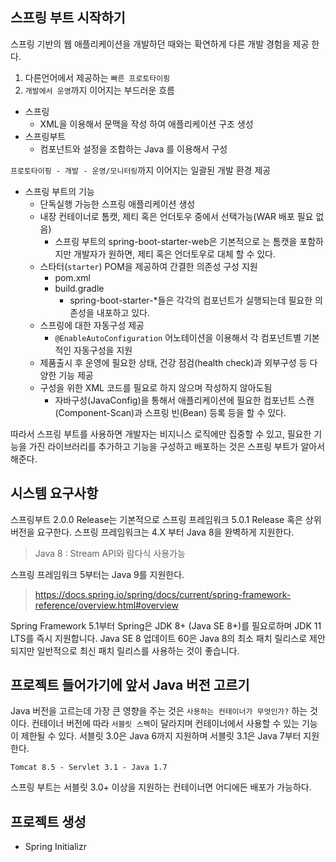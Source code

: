 ## 스프링 부트 시작하기 

스프링 기반의 웹 애플리케이션을 개발하던 때와는 확연하게 다른 개발 경험을 제공 한다.

1. 다른언어에서 제공하는 `빠른 프로토타이핑`
2. `개발에서 운영`까지 이어지는 부드러운 흐름

- 스프링
    - XML을 이용해서 문맥을 작성 하여 애플리케이션 구조 생성
- 스프링부트
    - 컴포넌트와 설정을 조합하는 Java 를 이용해서 구성


`프로토타이핑 - 개발 - 운영/모니터링`까지 이어지는 일괄된 개발 환경 제공

- 스프링 부트의 기능
    - 단독실행 가능한 스프링 애플리케이션 생성
    - 내장 컨테이너로 톰캣, 제티 혹은 언더토우 중에서 선택가능(WAR 배포 필요 없음)
        - 스프링 부트의 spring-boot-starter-web은 기본적으로 는 톰캣을 포함하지만 개발자가 원하면, 제티 혹은 언더토우로 대체 할 수 있다.
    - 스타터(`starter`) POM을 제공하여 간결한 의존성 구성 지원
        - pom.xml
        - build.gradle
            - spring-boot-starter-*들은 각각의 컴포넌트가 실행되는데 필요한 의존성을 내포하고 있다.
    - 스프링에 대한 자동구성 제공
        - `@EnableAutoConfiguration` 어노테이션을 이용해서 각 컴포넌트별 기본적인 자동구성을 지원
    - 제품출시 후 운영에 필요한 상태, 건강 점검(health check)과 외부구성 등 다양한 기능 제공
    - 구성을 위한 XML 코드를 필요로 하지 않으며 작성하지 않아도됨
        - 자바구성(JavaConfig)을 통해서 애플리케이션에 필요한 컴포넌트 스캔(Component-Scan)과 스프링 빈(Bean) 등록 등을 할 수 있다.

따라서 스프링 부트를 사용하면 개발자는 비지니스 로직에만 집중할 수 있고, 필요한 기능을 가진 라이브러리를 추가하고 기능을 구성하고 배포하는 것은 스프링 부트가 알아서 해준다.

## 시스템 요구사항

스프링부트 2.0.0 Release는 기본적으로 스프링 프레임워크 5.0.1 Release 혹은 상위 버전을 요구한다. 스프링 프레임워크는 4.X 부터 Java 8을 완벽하게 지원한다.

> Java 8 : Stream API와 람다식 사용가능

스프링 프레임워크 5부터는 Java 9를 지원한다.

> https://docs.spring.io/spring/docs/current/spring-framework-reference/overview.html#overview

Spring Framework 5.1부터 Spring은 JDK 8+ (Java SE 8+)를 필요로하며 JDK 11 LTS를 즉시 지원합니다. Java SE 8 업데이트 60은 Java 8의 최소 패치 릴리스로 제안되지만 일반적으로 최신 패치 릴리스를 사용하는 것이 좋습니다.


## 프로젝트 들어가기에 앞서 Java 버전 고르기

Java 버전을 고르는데 가장 큰 영향을 주는 것은 `사용하는 컨테이너가 무엇인가?` 하는 것이다. 컨테이너 버전에 따라 `서블릿 스펙`이 달라지며 컨테이너에서 사용할 수 있는 기능이 제한될 수 있다.
서블릿 3.0은 Java 6까지 지원하며 서블릿 3.1은 Java 7부터 지원한다.

`Tomcat 8.5 - Servlet 3.1 - Java 1.7`

스프링 부트는 서블릿 3.0+ 이상을 지원하는 컨테이너면 어디에든 배포가 가능하다.

## 프로젝트 생성

- Spring Initializr
